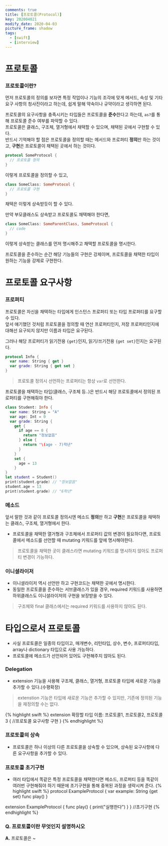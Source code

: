 ```yaml
---
comments: true
title: [프로토콜(Protocol)]
key: 202004021
modify_date: 2020-04-03
picture_frame: shadow
tags:
  - [swift]
  - [interview]
---
```


# 프로토콜

### 프로토콜이란?
먼저 프로토콜의 정의를 보자면 특정 작업이나 기능의 조각에 맞게 메서드, 속성 및 기타 요구 사항의 청사진이라고 하는데, 쉽게 말해 약속이나 규약이라고 생각하면 된다.

프로토콜의 요구사항을 충족시키는 타입들은 프로토콜을 **준수**한다고 하는데, `as?`를 통해 프로토콜 준수 여부를 파악할 수 있다.   
프로토콜은 클래스, 구조체, 열거형에서 채택할 수 있으며, 채택된 곳에서 구현할 수 있다.   
반드시 기억해야 할 점은 프로토콜을 정의할 때는 메서드와 프로퍼티 **정의**만 하는 것이고, **구현**은 프로토콜이 채택된 곳에서 하는 것이다.
```swift
protocol SomeProtocol {
  // 프로토콜 정의
}
```
이렇게 프로토콜을 정의할 수 있고,
```swift
class SomeClass: SomeProtocol {
  // 프로토콜 구현
}
```
채택은 이렇게 상속받듯이 할 수 있다.

만약 부모클래스도 상속받고 프로토콜도 채택해야 한다면,
```swift
class SomeClass: SomeParentClass, SomeProtocol {
  // code
}
```
이렇게 상속받는 클래스를 먼저 명시해주고 채택할 프로토콜을 명시한다.

프로토콜을 준수하는 순간 해당 기능들의 구현은 강제이며, 프로토콜을 채택한 타입이 원하는 기능을 강제로 구현한다.

# 프로토콜 요구사항

### 프로퍼티
프로토콜은 자신을 채택하는 타입에게 인스턴스 프로퍼티 또는 타입 프로퍼티를 요구할 수 있다.   
앞서 얘기했던 것처럼 프로토콜을 정의할 때 연산 프로퍼티인지, 저장 프로퍼티인지에 대해선 요구되지 않지만 이름과 타입은 요구된다.

그러나 해당 프로퍼티가 읽기전용 `{get}`인지, 읽기/쓰기전용 `{get set}`인지는 요구된다.
```swift
protocol Info {
  var name: String { get }
  var grade: String { get set }
}
```

> 프로토콜 정의시 선언하는 프로퍼티는 항상 `var`로 선언한다.


프로토콜을 채택하는 타입(클래스, 구조체 등..)은 반드시 해당 프로토콜에서 정의된 프로퍼티를 구현해줘야 한다.
```swift
class Student: Info {
  var name: String = "A"
  var age: Int = 0
  var grade: String {
    get {
      if age == 0 {
        return "정보없음"
      } else {
        return "\(age - 7)학년"
      }
    }
    set {
      age = 13
    }
}
let student = Student()
print(student.grade) // "정보없음"
student.age = 13
print(student.grade) // "6학년"
```

### 메소드
앞서 말한 것과 같이 프로토콜 정의시엔 메소드 **정의**만 하고 **구현**은 프로토콜을 채택하는 클래스, 구조체, 열거형에서 한다.
- 프로토콜을 채택한 열거형과 구조체에서 프로퍼티 값의 변경이 필요하다면, 프로토콜에서 메소드를 선언할 때 mutating 키워드를 앞에 명시해야한다.
> 프로토콜을 채택한 곳이 클래스라면 mutating 키워드를 명시하지 않아도 프로퍼티 변경이 가능하다.

### 이니셜라이저
- 이니셜라이저 역시 선언만 하고 구현코드는 채택한 곳에서 명시한다.
- 동일한 프로토콜을 준수하는 서브클래스가 있을 경우, required 키워드를 사용하면 하위클래스도 이니셜라이저의 구현을 보장받을 수 있다.
> 구조체와 final 클래스에서는 required 키워드를 사용하지 않아도 된다.   


# 타입으로서 프로토콜
- 사실 프로토콜은 일종의 타입이고, 매개변수, 리턴타입, 상수, 변수, 프로퍼티타입, array나 dictionary 타입으로 사용 가능하다.
- 프로토콜에 메소드가 선언되어 있어도 구현해주지 않아도 된다.

### Delegation
- extension 기능을 사용해 구조체, 클래스, 열거형, 프로토콜 타입에 새로운 기능을 추가할 수 있다.(수평확장)
> extenstion 기능은 타입에 새로운 기능은 추가할 수 있지만, 기존에 정의된 기능을 재정의할 수는 없다.
  
{% highlight swift %}
extension 확장할 타입 이름: 프로토콜1, 프로토콜2, 프로토콜3 {
  //프로토콜 요구사항 구현
}
{% endhighlight %}

### 프로토콜의 상속
- 프로토콜은 하나 이상의 다른 프로토콜을 상속할 수 있으며, 상속된 요구사항에 다른 요구사항을 추가할 수 있다.

### 프로토콜 초기구현
- 여러 타입에서 똑같은 특정 프로토콜을 채택한다면 메소드, 프로퍼티 등을 똑같이 여러번 구현해줘야 하기 때문에 초기구현을 통해 중복된 과정을 생략시켜 준다.
{% highlight swift %}
protocol ExampleProtocol {
  var example: String {get set}
  func play()
}

extension ExampleProtocol {
  func play() {
    print("실행한다")
  }
} //초기구현
{% endhighlight %}

### Q. 프로토콜이란 무엇인지 설명하시오

**A.** 프로토콜은 ~
